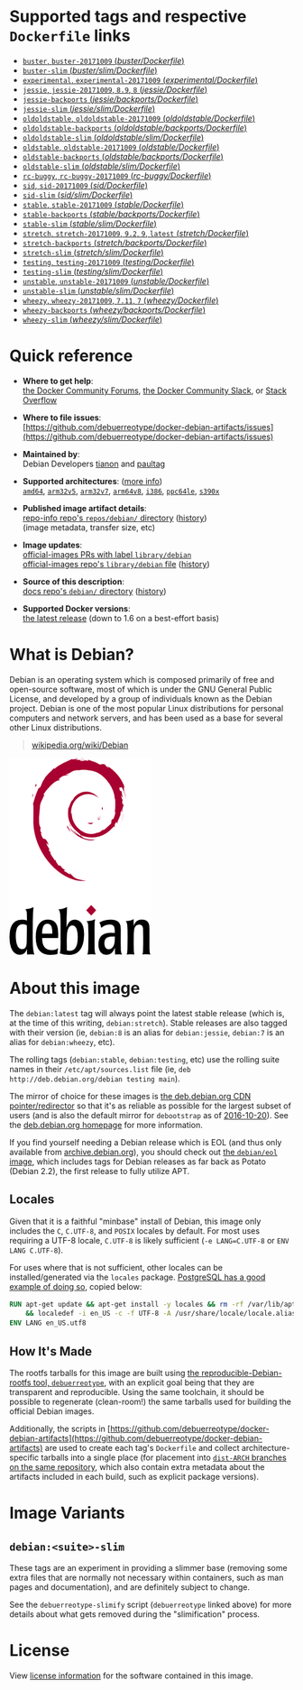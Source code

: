 <!--

********************************************************************************

WARNING:

    DO NOT EDIT "debian/README.md"

    IT IS AUTO-GENERATED

    (from the other files in "debian/" combined with a set of templates)

********************************************************************************

-->

# Supported tags and respective `Dockerfile` links

-	[`buster`, `buster-20171009` (*buster/Dockerfile*)](https://github.com/debuerreotype/docker-debian-artifacts/blob/de09dd55b6328b37b89a33e76b698f9dbe611fab/buster/Dockerfile)
-	[`buster-slim` (*buster/slim/Dockerfile*)](https://github.com/debuerreotype/docker-debian-artifacts/blob/de09dd55b6328b37b89a33e76b698f9dbe611fab/buster/slim/Dockerfile)
-	[`experimental`, `experimental-20171009` (*experimental/Dockerfile*)](https://github.com/debuerreotype/docker-debian-artifacts/blob/de09dd55b6328b37b89a33e76b698f9dbe611fab/experimental/Dockerfile)
-	[`jessie`, `jessie-20171009`, `8.9`, `8` (*jessie/Dockerfile*)](https://github.com/debuerreotype/docker-debian-artifacts/blob/de09dd55b6328b37b89a33e76b698f9dbe611fab/jessie/Dockerfile)
-	[`jessie-backports` (*jessie/backports/Dockerfile*)](https://github.com/debuerreotype/docker-debian-artifacts/blob/de09dd55b6328b37b89a33e76b698f9dbe611fab/jessie/backports/Dockerfile)
-	[`jessie-slim` (*jessie/slim/Dockerfile*)](https://github.com/debuerreotype/docker-debian-artifacts/blob/de09dd55b6328b37b89a33e76b698f9dbe611fab/jessie/slim/Dockerfile)
-	[`oldoldstable`, `oldoldstable-20171009` (*oldoldstable/Dockerfile*)](https://github.com/debuerreotype/docker-debian-artifacts/blob/de09dd55b6328b37b89a33e76b698f9dbe611fab/oldoldstable/Dockerfile)
-	[`oldoldstable-backports` (*oldoldstable/backports/Dockerfile*)](https://github.com/debuerreotype/docker-debian-artifacts/blob/de09dd55b6328b37b89a33e76b698f9dbe611fab/oldoldstable/backports/Dockerfile)
-	[`oldoldstable-slim` (*oldoldstable/slim/Dockerfile*)](https://github.com/debuerreotype/docker-debian-artifacts/blob/de09dd55b6328b37b89a33e76b698f9dbe611fab/oldoldstable/slim/Dockerfile)
-	[`oldstable`, `oldstable-20171009` (*oldstable/Dockerfile*)](https://github.com/debuerreotype/docker-debian-artifacts/blob/de09dd55b6328b37b89a33e76b698f9dbe611fab/oldstable/Dockerfile)
-	[`oldstable-backports` (*oldstable/backports/Dockerfile*)](https://github.com/debuerreotype/docker-debian-artifacts/blob/de09dd55b6328b37b89a33e76b698f9dbe611fab/oldstable/backports/Dockerfile)
-	[`oldstable-slim` (*oldstable/slim/Dockerfile*)](https://github.com/debuerreotype/docker-debian-artifacts/blob/de09dd55b6328b37b89a33e76b698f9dbe611fab/oldstable/slim/Dockerfile)
-	[`rc-buggy`, `rc-buggy-20171009` (*rc-buggy/Dockerfile*)](https://github.com/debuerreotype/docker-debian-artifacts/blob/de09dd55b6328b37b89a33e76b698f9dbe611fab/rc-buggy/Dockerfile)
-	[`sid`, `sid-20171009` (*sid/Dockerfile*)](https://github.com/debuerreotype/docker-debian-artifacts/blob/de09dd55b6328b37b89a33e76b698f9dbe611fab/sid/Dockerfile)
-	[`sid-slim` (*sid/slim/Dockerfile*)](https://github.com/debuerreotype/docker-debian-artifacts/blob/de09dd55b6328b37b89a33e76b698f9dbe611fab/sid/slim/Dockerfile)
-	[`stable`, `stable-20171009` (*stable/Dockerfile*)](https://github.com/debuerreotype/docker-debian-artifacts/blob/de09dd55b6328b37b89a33e76b698f9dbe611fab/stable/Dockerfile)
-	[`stable-backports` (*stable/backports/Dockerfile*)](https://github.com/debuerreotype/docker-debian-artifacts/blob/de09dd55b6328b37b89a33e76b698f9dbe611fab/stable/backports/Dockerfile)
-	[`stable-slim` (*stable/slim/Dockerfile*)](https://github.com/debuerreotype/docker-debian-artifacts/blob/de09dd55b6328b37b89a33e76b698f9dbe611fab/stable/slim/Dockerfile)
-	[`stretch`, `stretch-20171009`, `9.2`, `9`, `latest` (*stretch/Dockerfile*)](https://github.com/debuerreotype/docker-debian-artifacts/blob/de09dd55b6328b37b89a33e76b698f9dbe611fab/stretch/Dockerfile)
-	[`stretch-backports` (*stretch/backports/Dockerfile*)](https://github.com/debuerreotype/docker-debian-artifacts/blob/de09dd55b6328b37b89a33e76b698f9dbe611fab/stretch/backports/Dockerfile)
-	[`stretch-slim` (*stretch/slim/Dockerfile*)](https://github.com/debuerreotype/docker-debian-artifacts/blob/de09dd55b6328b37b89a33e76b698f9dbe611fab/stretch/slim/Dockerfile)
-	[`testing`, `testing-20171009` (*testing/Dockerfile*)](https://github.com/debuerreotype/docker-debian-artifacts/blob/de09dd55b6328b37b89a33e76b698f9dbe611fab/testing/Dockerfile)
-	[`testing-slim` (*testing/slim/Dockerfile*)](https://github.com/debuerreotype/docker-debian-artifacts/blob/de09dd55b6328b37b89a33e76b698f9dbe611fab/testing/slim/Dockerfile)
-	[`unstable`, `unstable-20171009` (*unstable/Dockerfile*)](https://github.com/debuerreotype/docker-debian-artifacts/blob/de09dd55b6328b37b89a33e76b698f9dbe611fab/unstable/Dockerfile)
-	[`unstable-slim` (*unstable/slim/Dockerfile*)](https://github.com/debuerreotype/docker-debian-artifacts/blob/de09dd55b6328b37b89a33e76b698f9dbe611fab/unstable/slim/Dockerfile)
-	[`wheezy`, `wheezy-20171009`, `7.11`, `7` (*wheezy/Dockerfile*)](https://github.com/debuerreotype/docker-debian-artifacts/blob/de09dd55b6328b37b89a33e76b698f9dbe611fab/wheezy/Dockerfile)
-	[`wheezy-backports` (*wheezy/backports/Dockerfile*)](https://github.com/debuerreotype/docker-debian-artifacts/blob/de09dd55b6328b37b89a33e76b698f9dbe611fab/wheezy/backports/Dockerfile)
-	[`wheezy-slim` (*wheezy/slim/Dockerfile*)](https://github.com/debuerreotype/docker-debian-artifacts/blob/de09dd55b6328b37b89a33e76b698f9dbe611fab/wheezy/slim/Dockerfile)

# Quick reference

-	**Where to get help**:  
	[the Docker Community Forums](https://forums.docker.com/), [the Docker Community Slack](https://blog.docker.com/2016/11/introducing-docker-community-directory-docker-community-slack/), or [Stack Overflow](https://stackoverflow.com/search?tab=newest&q=docker)

-	**Where to file issues**:  
	[https://github.com/debuerreotype/docker-debian-artifacts/issues](https://github.com/debuerreotype/docker-debian-artifacts/issues)

-	**Maintained by**:  
	Debian Developers [tianon](https://qa.debian.org/developer.php?login=tianon) and [paultag](https://qa.debian.org/developer.php?login=paultag)

-	**Supported architectures**: ([more info](https://github.com/docker-library/official-images#architectures-other-than-amd64))  
	[`amd64`](https://hub.docker.com/r/amd64/debian/), [`arm32v5`](https://hub.docker.com/r/arm32v5/debian/), [`arm32v7`](https://hub.docker.com/r/arm32v7/debian/), [`arm64v8`](https://hub.docker.com/r/arm64v8/debian/), [`i386`](https://hub.docker.com/r/i386/debian/), [`ppc64le`](https://hub.docker.com/r/ppc64le/debian/), [`s390x`](https://hub.docker.com/r/s390x/debian/)

-	**Published image artifact details**:  
	[repo-info repo's `repos/debian/` directory](https://github.com/docker-library/repo-info/blob/master/repos/debian) ([history](https://github.com/docker-library/repo-info/commits/master/repos/debian))  
	(image metadata, transfer size, etc)

-	**Image updates**:  
	[official-images PRs with label `library/debian`](https://github.com/docker-library/official-images/pulls?q=label%3Alibrary%2Fdebian)  
	[official-images repo's `library/debian` file](https://github.com/docker-library/official-images/blob/master/library/debian) ([history](https://github.com/docker-library/official-images/commits/master/library/debian))

-	**Source of this description**:  
	[docs repo's `debian/` directory](https://github.com/docker-library/docs/tree/master/debian) ([history](https://github.com/docker-library/docs/commits/master/debian))

-	**Supported Docker versions**:  
	[the latest release](https://github.com/docker/docker-ce/releases/latest) (down to 1.6 on a best-effort basis)

# What is Debian?

Debian is an operating system which is composed primarily of free and open-source software, most of which is under the GNU General Public License, and developed by a group of individuals known as the Debian project. Debian is one of the most popular Linux distributions for personal computers and network servers, and has been used as a base for several other Linux distributions.

> [wikipedia.org/wiki/Debian](https://en.wikipedia.org/wiki/Debian)

![logo](https://raw.githubusercontent.com/docker-library/docs/b449be7df57e9ed9086bb5821bfb5d6cdc5d67a4/debian/logo.png)

# About this image

The `debian:latest` tag will always point the latest stable release (which is, at the time of this writing, `debian:stretch`). Stable releases are also tagged with their version (ie, `debian:8` is an alias for `debian:jessie`, `debian:7` is an alias for `debian:wheezy`, etc).

The rolling tags (`debian:stable`, `debian:testing`, etc) use the rolling suite names in their `/etc/apt/sources.list` file (ie, `deb http://deb.debian.org/debian testing main`).

The mirror of choice for these images is [the deb.debian.org CDN pointer/redirector](https://deb.debian.org) so that it's as reliable as possible for the largest subset of users (and is also the default mirror for `debootstrap` as of [2016-10-20](https://anonscm.debian.org/cgit/d-i/debootstrap.git/commit/?id=9e8bc60ad1ccf3a25ce7890526b70059f3e770de)). See the [deb.debian.org homepage](https://deb.debian.org) for more information.

If you find yourself needing a Debian release which is EOL (and thus only available from [archive.debian.org](http://archive.debian.org)), you should check out [the `debian/eol` image](https://hub.docker.com/r/debian/eol/), which includes tags for Debian releases as far back as Potato (Debian 2.2), the first release to fully utilize APT.

## Locales

Given that it is a faithful "minbase" install of Debian, this image only includes the `C`, `C.UTF-8`, and `POSIX` locales by default. For most uses requiring a UTF-8 locale, `C.UTF-8` is likely sufficient (`-e LANG=C.UTF-8` or `ENV LANG C.UTF-8`).

For uses where that is not sufficient, other locales can be installed/generated via the `locales` package. [PostgreSQL has a good example of doing so](https://github.com/docker-library/postgres/blob/69bc540ecfffecce72d49fa7e4a46680350037f9/9.6/Dockerfile#L21-L24), copied below:

```dockerfile
RUN apt-get update && apt-get install -y locales && rm -rf /var/lib/apt/lists/* \
	&& localedef -i en_US -c -f UTF-8 -A /usr/share/locale/locale.alias en_US.UTF-8
ENV LANG en_US.utf8
```

## How It's Made

The rootfs tarballs for this image are built using [the reproducible-Debian-rootfs tool, `debuerreotype`](https://github.com/debuerreotype/debuerreotype), with an explicit goal being that they are transparent and reproducible. Using the same toolchain, it should be possible to regenerate (clean-room!) the same tarballs used for building the official Debian images.

Additionally, the scripts in [https://github.com/debuerreotype/docker-debian-artifacts](https://github.com/debuerreotype/docker-debian-artifacts) are used to create each tag's `Dockerfile` and collect architecture-specific tarballs into a single place (for placement into [`dist-ARCH` branches on the same repository](https://github.com/debuerreotype/docker-debian-artifacts/branches), which also contain extra metadata about the artifacts included in each build, such as explicit package versions).

# Image Variants

## `debian:<suite>-slim`

These tags are an experiment in providing a slimmer base (removing some extra files that are normally not necessary within containers, such as man pages and documentation), and are definitely subject to change.

See the `debuerreotype-slimify` script (`debuerreotype` linked above) for more details about what gets removed during the "slimification" process.

# License

View [license information](https://www.debian.org/social_contract#guidelines) for the software contained in this image.
